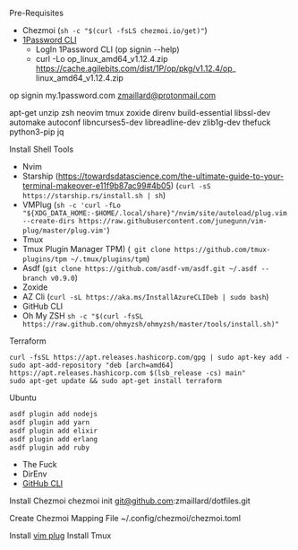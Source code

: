 Pre-Requisites
- Chezmoi (`sh -c "$(curl -fsLS chezmoi.io/get)"`)
- [1Password CLI](https://support.1password.com/command-line-getting-started/)
  - LogIn 1Password CLI (op signin --help)
  - curl -Lo op_linux_amd64_v1.12.4.zip https://cache.agilebits.com/dist/1P/op/pkg/v1.12.4/op_
linux_amd64_v1.12.4.zip

op signin my.1password.com zmaillard@protonmail.com

apt-get unzip zsh neovim tmux zoxide direnv build-essential libssl-dev automake autoconf libncurses5-dev libreadline-dev zlib1g-dev thefuck python3-pip jq

Install Shell Tools
- Nvim
- Starship (https://towardsdatascience.com/the-ultimate-guide-to-your-terminal-makeover-e11f9b87ac99#4b05) (`curl -sS https://starship.rs/install.sh | sh`)
- VMPlug (`sh -c 'curl -fLo "${XDG_DATA_HOME:-$HOME/.local/share}"/nvim/site/autoload/plug.vim --create-dirs https://raw.githubusercontent.com/junegunn/vim-plug/master/plug.vim'`)
- Tmux
- Tmux Plugin Manager TPM) (` git clone https://github.com/tmux-plugins/tpm ~/.tmux/plugins/tpm`)
- Asdf (`git clone https://github.com/asdf-vm/asdf.git ~/.asdf --branch v0.9.0`)
- Zoxide
- AZ Cli (`curl -sL https://aka.ms/InstallAzureCLIDeb | sudo bash`)
- GitHub CLI
- Oh My ZSH `sh -c "$(curl -fsSL https://raw.github.com/ohmyzsh/ohmyzsh/master/tools/install.sh)"`

Terraform
```
curl -fsSL https://apt.releases.hashicorp.com/gpg | sudo apt-key add -
sudo apt-add-repository "deb [arch=amd64] https://apt.releases.hashicorp.com $(lsb_release -cs) main"
sudo apt-get update && sudo apt-get install terraform
```

Ubuntu

```bash
asdf plugin add nodejs
asdf plugin add yarn
asdf plugin add elixir
asdf plugin add erlang
asdf plugin add ruby
```

- The Fuck
- DirEnv
- [GitHub CLI](https://cli.github.com)

Install Chezmoi
chezmoi init git@github.com:zmaillard/dotfiles.git

Create Chezmoi Mapping File
~/.config/chezmoi/chezmoi.toml


Install [vim plug](https://github.com/junegunn/vim-plug)
Install Tmux

